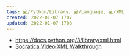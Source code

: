 ```yaml
---
tags: 💻️/Python/Library, 💻️/Language, 💻️/XML
created: 2022-01-07 1707
updated: 2022-01-07 1708
---
```


- https://docs.python.org/3/library/xml.html
- [Socratica Video XML Walkthrough](https://youtu.be/j0xr0-IAqyk)